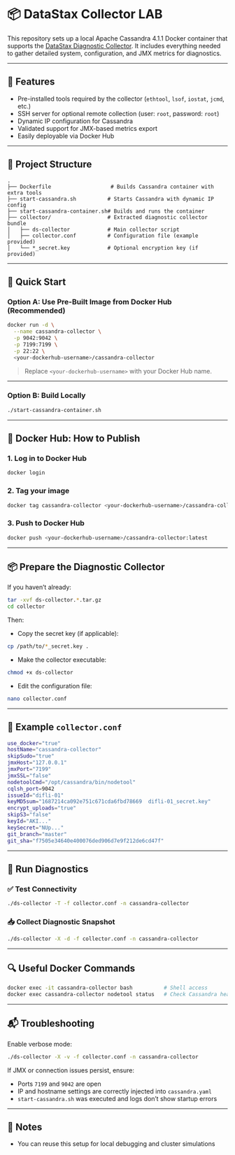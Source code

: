 # 📦 DataStax Collector LAB

This repository sets up a local Apache Cassandra 4.1.1 Docker container that supports the [DataStax Diagnostic Collector](https://github.com/datastax/diagnostic-collector). It includes everything needed to gather detailed system, configuration, and JMX metrics for diagnostics.

---

## 🔧 Features

- Pre-installed tools required by the collector (`ethtool`, `lsof`, `iostat`, `jcmd`, etc.)
- SSH server for optional remote collection (user: `root`, password: `root`)
- Dynamic IP configuration for Cassandra
- Validated support for JMX-based metrics export
- Easily deployable via Docker Hub

---

## 📁 Project Structure

```text
.
├── Dockerfile                   # Builds Cassandra container with extra tools
├── start-cassandra.sh          # Starts Cassandra with dynamic IP config
├── start-cassandra-container.sh# Builds and runs the container
├── collector/                  # Extracted diagnostic collector bundle
│   ├── ds-collector            # Main collector script
│   ├── collector.conf          # Configuration file (example provided)
│   └── *_secret.key            # Optional encryption key (if provided)
````

---

## 🚀 Quick Start

### Option A: Use Pre-Built Image from Docker Hub (Recommended)

```bash
docker run -d \
  --name cassandra-collector \
  -p 9042:9042 \
  -p 7199:7199 \
  -p 22:22 \
  <your-dockerhub-username>/cassandra-collector
```

> Replace `<your-dockerhub-username>` with your Docker Hub name.

---

### Option B: Build Locally

```bash
./start-cassandra-container.sh
```

---

## 🐳 Docker Hub: How to Publish

### 1. Log in to Docker Hub

```bash
docker login
```

### 2. Tag your image

```bash
docker tag cassandra-collector <your-dockerhub-username>/cassandra-collector:latest
```

### 3. Push to Docker Hub

```bash
docker push <your-dockerhub-username>/cassandra-collector:latest
```

---

## 📦 Prepare the Diagnostic Collector

If you haven’t already:

```bash
tar -xvf ds-collector.*.tar.gz
cd collector
```

Then:

* Copy the secret key (if applicable):

```bash
cp /path/to/*_secret.key .
```

* Make the collector executable:

```bash
chmod +x ds-collector
```

* Edit the configuration file:

```bash
nano collector.conf
```

---

## 📝 Example `collector.conf`

```bash
use_docker="true"
hostName="cassandra-collector"
skipSudo="true"
jmxHost="127.0.0.1"
jmxPort="7199"
jmxSSL="false"
nodetoolCmd="/opt/cassandra/bin/nodetool"
cqlsh_port=9042
issueId="difli-01"
keyMD5sum="1687214ca092e751c671cda6fbd78669  difli-01_secret.key"
encrypt_uploads="true"
skipS3="false"
keyId="AKI..."
keySecret="NUp..."
git_branch="master"
git_sha="f7505e34640e400076ded906d7e9f212de6cd47f"
```

---

## 🧪 Run Diagnostics

### ✅ Test Connectivity

```bash
./ds-collector -T -f collector.conf -n cassandra-collector
```

### 📥 Collect Diagnostic Snapshot

```bash
./ds-collector -X -d -f collector.conf -n cassandra-collector
```

---

## 🔍 Useful Docker Commands

```bash
docker exec -it cassandra-collector bash          # Shell access
docker exec cassandra-collector nodetool status   # Check Cassandra health
```

---

## 📬 Troubleshooting

Enable verbose mode:

```bash
./ds-collector -X -v -f collector.conf -n cassandra-collector
```

If JMX or connection issues persist, ensure:

* Ports `7199` and `9042` are open
* IP and hostname settings are correctly injected into `cassandra.yaml`
* `start-cassandra.sh` was executed and logs don’t show startup errors

---

## 🏁 Notes

* You can reuse this setup for local debugging and cluster simulations
